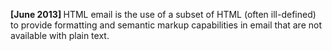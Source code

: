 <b> [June 2013] </b> HTML email is the use of a subset of HTML (often ill-defined) to provide formatting and semantic markup capabilities in email that are not available with plain text.
